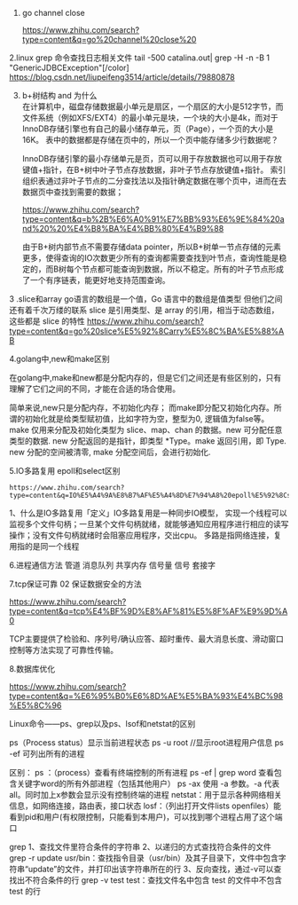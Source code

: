 1. go channel close 

	https://www.zhihu.com/search?type=content&q=go%20channel%20close%20
	
	
2.linux grep 命令查找日志相关文件
tail -500 catalina.out| grep -H -n -B 1 "GenericJDBCException"[/color]	
    https://blog.csdn.net/liupeifeng3514/article/details/79880878	
	
3. b+树结构 and  为什么	
	在计算机中，磁盘存储数据最小单元是扇区，一个扇区的大小是512字节，而文件系统（例如XFS/EXT4）的最小单元是块，一个块的大小是4k，而对于InnoDB存储引擎也有自己的最小储存单元，页（Page），一个页的大小是16K。
	表中的数据都是存储在页中的，所以一个页中能存储多少行数据呢？
	
	InnoDB存储引擎的最小存储单元是页，页可以用于存放数据也可以用于存放键值+指针，在B+树中叶子节点存放数据，非叶子节点存放键值+指针。
    索引组织表通过非叶子节点的二分查找法以及指针确定数据在哪个页中，进而在去数据页中查找到需要的数据；
	
	https://www.zhihu.com/search?type=content&q=b%2B%E6%A0%91%E7%BB%93%E6%9E%84%20and%20%20%E4%B8%BA%E4%BB%80%E4%B9%88
	
	
	由于B+树内部节点不需要存储data pointer，所以B+树单一节点存储的元素更多，使得查询的IO次数更少所有的查询都需要查找到叶节点，查询性能是稳定的，而B树每个节点都可能查询到数据，所以不稳定。所有的叶子节点形成了一个有序链表，能更好地支持范围查询。


3 .slice和array
	go语言的数组是一个值，Go 语言中的数组是值类型
	但他们之间还有着千次万缕的联系 slice 是引用类型、是 array 的引用，相当于动态数组， 这些都是 slice 的特性
	https://www.zhihu.com/search?type=content&q=go%20slice%E5%92%8Carry%E5%8C%BA%E5%88%AB


4.golang中,new和make区别

在golang中,make和new都是分配内存的，但是它们之间还是有些区别的，只有理解了它们之间的不同，才能在合适的场合使用。

简单来说,new只是分配内存，不初始化内存； 而make即分配又初始化内存。所谓的初始化就是给类型赋初值，比如字符为空，整型为0, 逻辑值为false等。
make 仅用来分配及初始化类型为 slice、map、chan 的数据。new 可分配任意类型的数据. new 分配返回的是指针，即类型 *Type。make 返回引用，即 Type. new 分配的空间被清零, make 分配空间后，会进行初始化.


5.IO多路复用 epoll和select区别
	
	https://www.zhihu.com/search?type=content&q=IO%E5%A4%9A%E8%B7%AF%E5%A4%8D%E7%94%A8%20epoll%E5%92%8Cselect%E5%8C%BA%E5%88%AB
	
1、什么是IO多路复用「定义」IO多路复用是一种同步IO模型，
实现一个线程可以监视多个文件句柄；一旦某个文件句柄就绪，就能够通知应用程序进行相应的读写操作；没有文件句柄就绪时会阻塞应用程序，交出cpu。
多路是指网络连接，复用指的是同一个线程

6.进程通信方法
管道
消息队列
共享内存
信号量
信号
套接字

7.tcp保证可靠
02 保证数据安全的方法

https://www.zhihu.com/search?type=content&q=tcp%E4%BF%9D%E8%AF%81%E5%8F%AF%E9%9D%A0

TCP主要提供了检验和、序列号/确认应答、超时重传、最大消息长度、滑动窗口控制等方法实现了可靠性传输。
	

8.数据库优化

https://www.zhihu.com/search?type=content&q=%E6%95%B0%E6%8D%AE%E5%BA%93%E4%BC%98%E5%8C%96	
	
	
Linux命令——ps、grep以及ps、lsof和netstat的区别


ps（Process status）显示当前进程状态
ps -u root //显示root进程用户信息
ps -ef 可列出所有的进程

区别：
ps ：（process）查看有终端控制的所有进程
ps -ef | grep word 查看包含关键字word的所有外部进程（包括其他用户）
ps -ax 使用 -a 参数。-a 代表 all。同时加上x参数会显示没有控制终端的进程
netstat：用于显示各种网络相关信息，如网络连接，路由表，接口状态
losf：（列出打开文件lists openfiles）能看到pid和用户(有权限控制，只能看到本用户)，可以找到哪个进程占用了这个端口

grep
1、查找文件里符合条件的字符串
2、以递归的方式查找符合条件的文件
grep -r update usr/bin：查找指令目录（usr/bin）及其子目录下，文件中包含字符串“update”的文件，并打印出该字符串所在的行
3、反向查找，通过-v可以查找出不符合条件的行
grep -v test test：查找文件名中包含 test 的文件中不包含test 的行
 
	
	
	
	
	